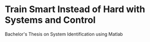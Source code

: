 # Train Smart Instead of Hard with Systems and Control
Bachelor's Thesis on System Identification using Matlab
